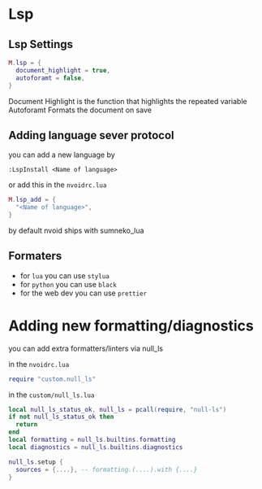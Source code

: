 # Lsp
## Lsp Settings
```lua
M.lsp = {
  document_highlight = true,
  autoforamt = false,
}
```
Document Highlight is the function that highlights the repeated variable
Autoforamt Formats the document on save

## Adding language sever protocol
you can add a new language by
```vim
:LspInstall <Name of language>
```
or add this in the `nvoidrc.lua`
```lua
M.lsp_add = {
  "<Name of language>",
}
```
by default nvoid ships with sumneko_lua

## Formaters
- for `lua` you can use `stylua`
- for `python` you can use `black`
- for the web dev you can use `prettier`

# Adding new formatting/diagnostics

you can add extra formatters/linters via null_ls

in the `nvoidrc.lua`

```lua
require "custom.null_ls"
```


in the `custom/null_ls.lua`

```lua
local null_ls_status_ok, null_ls = pcall(require, "null-ls")
if not null_ls_status_ok then
  return
end
local formatting = null_ls.builtins.formatting
local diagnostics = null_ls.builtins.diagnostics

null_ls.setup {
  sources = {....}, -- formatting.(....).with {....}
}
```
